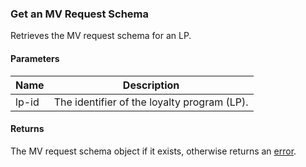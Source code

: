 ### Get an MV Request Schema

Retrieves the MV request schema for an LP.

#### Parameters

<table>
    <thead>
        <tr>
            <th>Name</th>
            <th>Description</th>
        </tr>
    </thead>
    <tbody>
        <tr>
            <td>lp-id</td>
            <td>The identifier of the loyalty program (LP).</td>
        </tr>
    </tbody>
</table>

#### Returns

The MV request schema object if it exists, otherwise returns an [error](./?doc=reference-manual#errors).




